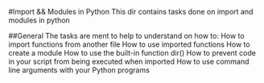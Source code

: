 #Import && Modules in Python
This dir contains tasks done on import and modules in python

##General
The tasks are ment to help to understand on how to:
    How to import functions from another file
    How to use imported functions
    How to create a module
    How to use the built-in function dir()
    How to prevent code in your script from being executed when imported
    How to use command line arguments with your Python programs
